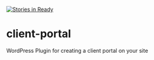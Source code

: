 [![Stories in Ready](https://badge.waffle.io/ndevrinc/client-portal.png?label=ready&title=Ready)](https://waffle.io/ndevrinc/client-portal)
# client-portal
WordPress Plugin for creating a client portal on your site
